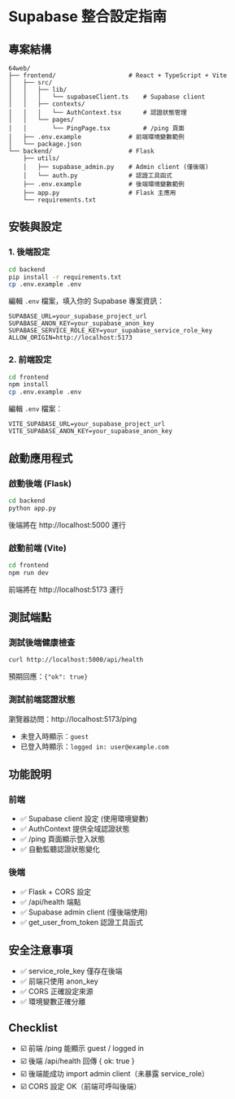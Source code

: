 # Supabase 整合設定指南

## 專案結構

```
64web/
├── frontend/                    # React + TypeScript + Vite
│   ├── src/
│   │   ├── lib/
│   │   │   └── supabaseClient.ts    # Supabase client
│   │   ├── contexts/
│   │   │   └── AuthContext.tsx      # 認證狀態管理
│   │   └── pages/
│   │       └── PingPage.tsx         # /ping 頁面
│   ├── .env.example             # 前端環境變數範例
│   └── package.json
└── backend/                     # Flask
    ├── utils/
    │   ├── supabase_admin.py    # Admin client (僅後端)
    │   └── auth.py              # 認證工具函式
    ├── .env.example             # 後端環境變數範例
    ├── app.py                   # Flask 主應用
    └── requirements.txt
```

## 安裝與設定

### 1. 後端設定

```bash
cd backend
pip install -r requirements.txt
cp .env.example .env
```

編輯 `.env` 檔案，填入你的 Supabase 專案資訊：
```
SUPABASE_URL=your_supabase_project_url
SUPABASE_ANON_KEY=your_supabase_anon_key
SUPABASE_SERVICE_ROLE_KEY=your_supabase_service_role_key
ALLOW_ORIGIN=http://localhost:5173
```

### 2. 前端設定

```bash
cd frontend
npm install
cp .env.example .env
```

編輯 `.env` 檔案：
```
VITE_SUPABASE_URL=your_supabase_project_url
VITE_SUPABASE_ANON_KEY=your_supabase_anon_key
```

## 啟動應用程式

### 啟動後端 (Flask)
```bash
cd backend
python app.py
```
後端將在 http://localhost:5000 運行

### 啟動前端 (Vite)
```bash
cd frontend
npm run dev
```
前端將在 http://localhost:5173 運行

## 測試端點

### 測試後端健康檢查
```bash
curl http://localhost:5000/api/health
```
預期回應：`{"ok": true}`

### 測試前端認證狀態
瀏覽器訪問：http://localhost:5173/ping

- 未登入時顯示：`guest`
- 已登入時顯示：`logged in: user@example.com`

## 功能說明

### 前端
- ✅ Supabase client 設定 (使用環境變數)
- ✅ AuthContext 提供全域認證狀態
- ✅ /ping 頁面顯示登入狀態
- ✅ 自動監聽認證狀態變化

### 後端
- ✅ Flask + CORS 設定
- ✅ /api/health 端點
- ✅ Supabase admin client (僅後端使用)
- ✅ get_user_from_token 認證工具函式

## 安全注意事項

- ✅ service_role_key 僅存在後端
- ✅ 前端只使用 anon_key
- ✅ CORS 正確設定來源
- ✅ 環境變數正確分離

## Checklist

- ☑️ 前端 /ping 能顯示 guest / logged in
- ☑️ 後端 /api/health 回傳 { ok: true }
- ☑️ 後端能成功 import admin client（未暴露 service_role）
- ☑️ CORS 設定 OK（前端可呼叫後端）